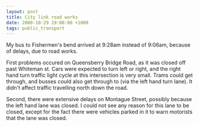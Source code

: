 ```yaml
---
layout: post
title: City link road works
date: 2008-10-29 19:00:00 +1000
tags: public_transport
---
```


My bus to Fishermen's bend arrived at 9:28am instead of 9:06am, because of
delays, due to road works.

First problems occured on Queensberry Bridge Road, as it was closed off past
Whiteman st. Cars were expected to turn left or right, and the right hand turn
traffic light cycle at this intersection is very small. Trams could get through, and
busses could also get through to (via the left hand turn lane). It didn't affect
traffic travelling north down the road.

Second, there were extensive delays on Montague Street, possibly because the
left hand lane was closed.  I could not see any reason for this lane to be
closed, except for the fact there were vehicles parked in it to warn motorists
that the lane was closed.
